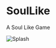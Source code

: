 # SoulLike
 A Soul Like Game

 ![Splash](https://github.com/user-attachments/assets/5b71b7b9-8233-47f6-a957-9a7d6637ef33)
